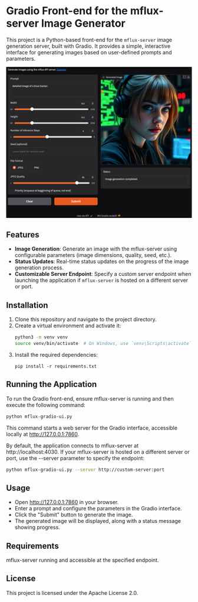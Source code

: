 # Gradio Front-end for the mflux-server Image Generator

This project is a Python-based front-end for the `mflux-server` image generation server, built with Gradio. It provides a simple, interactive interface for generating images based on user-defined prompts and parameters.

![Screenshot of mflux Image Generator Gradio Front-end](screenshot.png)

## Features

- **Image Generation**: Generate an image with the mflux-server using configurable parameters (image dimensions, quality, seed, etc.).
- **Status Updates**: Real-time status updates on the progress of the image generation process.
- **Customizable Server Endpoint**: Specify a custom server endpoint when launching the application if `mflux-server` is hosted on a different server or port.

## Installation

1. Clone this repository and navigate to the project directory.
2. Create a virtual environment and activate it:
   ```bash
   python3 -m venv venv
   source venv/bin/activate  # On Windows, use `venv\Scripts\activate`
   ```
3. Install the required dependencies:
   ```
   pip install -r requirements.txt
   ```

## Running the Application

To run the Gradio front-end, ensure mflux-server is running and then execute the following command:

```bash
python mflux-gradio-ui.py
```

This command starts a web server for the Gradio interface, accessible locally at http://127.0.0.1:7860.

By default, the application connects to mflux-server at http://localhost:4030. If your mflux-server is hosted on a different server or port, use the --server parameter to specify the endpoint:

```bash
python mflux-gradio-ui.py --server http://custom-server:port
```

## Usage
- Open http://127.0.0.1:7860 in your browser.
- Enter a prompt and configure the parameters in the Gradio interface.
- Click the "Submit" button to generate the image.
- The generated image will be displayed, along with a status message showing progress.

## Requirements
mflux-server running and accessible at the specified endpoint.

## License
This project is licensed under the Apache License 2.0.
